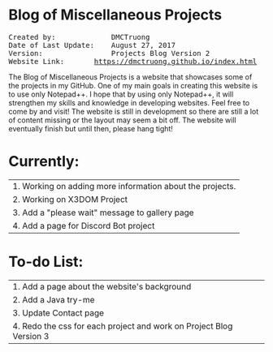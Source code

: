# Blog of Miscellaneous Projects
<pre>
Created by:             DMCTruong
Date of Last Update:    August 27, 2017
Version:                Projects Blog Version 2
Website Link:		<a href="https://dmctruong.github.io/index.html">https://dmctruong.github.io/index.html</a>
</pre>


The Blog of Miscellaneous Projects is a website that showcases some of the projects in my GitHub. One of my main goals in creating this website is to use only Notepad++. I hope that by using only Notepad++, it will strengthen my skills and knowledge in developing websites. Feel free to come by and visit! The website is still in development so there are still a lot of content missing or the layout may seem a bit off. The website will eventually finish but until then, please hang tight!

# Currently:
||
|:------------------------------------------------------|
|1. Working on adding more information about the projects. |
|2. Working on X3DOM Project |
|3. Add a "please wait" message to gallery page |
|4. Add a page for Discord Bot project |

# To-do List:
||
|:----------------------------------------------------|
|1. Add a page about the website's background |
|2. Add a Java try-me |
|3. Update Contact page |
|4. Redo the css for each project and work on Project Blog Version 3|
